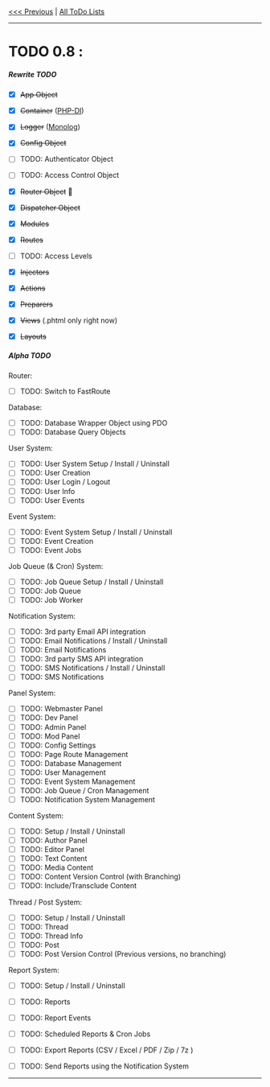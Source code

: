 
[<<< Previous](todo-0.7.0.0-alpha.md) | [All ToDo Lists](todo-index.md)

---

# TODO 0.8 :



##### Rewrite TODO

- [x] <del>App Object</del>
- [x] <del>Container</del> ([PHP-DI](https://github.com/PHP-DI/PHP-DI))
- [x] <del>Logger</del> ([Monolog](https://github.com/Seldaek/monolog))
- [x] <del>Config Object</del>
- [ ] TODO: Authenticator Object
- [ ] TODO: Access Control Object
- [x] <del>Router Object</del> :wrench:
- [x] <del>Dispatcher Object</del>
- [x] <del>Modules</del>
- [x] <del>Routes</del>
- [ ] TODO: Access Levels
- [x] <del>Injectors</del>
- [x] <del>Actions</del>
- [x] <del>Preparers</del>
- [x] <del>Views</del> (.phtml only right now)
- [x] <del>Layouts</del>


##### Alpha TODO

Router:
- [ ] TODO: Switch to FastRoute

Database:
- [ ] TODO: Database Wrapper Object using PDO
- [ ] TODO: Database Query Objects

User System:
- [ ] TODO: User System Setup / Install / Uninstall
- [ ] TODO: User Creation
- [ ] TODO: User Login / Logout
- [ ] TODO: User Info
- [ ] TODO: User Events

Event System:
- [ ] TODO: Event System Setup / Install / Uninstall
- [ ] TODO: Event Creation
- [ ] TODO: Event Jobs

Job Queue (& Cron) System:
- [ ] TODO: Job Queue Setup / Install / Uninstall
- [ ] TODO: Job Queue
- [ ] TODO: Job Worker

Notification System:
- [ ] TODO: 3rd party Email API integration
- [ ] TODO: Email Notifications / Install / Uninstall
- [ ] TODO: Email Notifications
- [ ] TODO: 3rd party SMS API integration
- [ ] TODO: SMS Notifications / Install / Uninstall
- [ ] TODO: SMS Notifications

Panel System:
- [ ] TODO: Webmaster Panel
- [ ] TODO: Dev Panel
- [ ] TODO: Admin Panel
- [ ] TODO: Mod Panel
- [ ] TODO: Config Settings
- [ ] TODO: Page Route Management
- [ ] TODO: Database Management
- [ ] TODO: User Management
- [ ] TODO: Event System Management
- [ ] TODO: Job Queue / Cron Management
- [ ] TODO: Notification System Management

Content System:
- [ ] TODO: Setup / Install / Uninstall
- [ ] TODO: Author Panel
- [ ] TODO: Editor Panel
- [ ] TODO: Text Content
- [ ] TODO: Media Content
- [ ] TODO: Content Version Control (with Branching)
- [ ] TODO: Include/Transclude Content

Thread / Post System:
- [ ] TODO: Setup / Install / Uninstall
- [ ] TODO: Thread
- [ ] TODO: Thread Info
- [ ] TODO: Post
- [ ] TODO: Post Version Control (Previous versions, no branching)

Report System:
- [ ] TODO: Setup / Install / Uninstall
- [ ] TODO: Reports
- [ ] TODO: Report Events
- [ ] TODO: Scheduled Reports & Cron Jobs
- [ ] TODO: Export Reports (CSV / Excel / PDF / Zip / 7z )
- [ ] TODO: Send Reports using the Notification System


---
